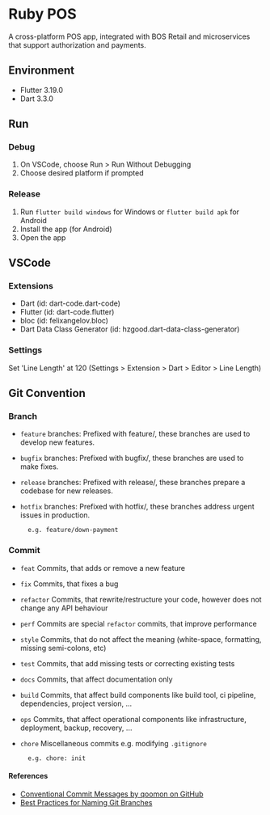 # Ruby POS

A cross-platform POS app, integrated with BOS Retail and microservices that support authorization and payments.


## Environment
- Flutter 3.19.0
- Dart 3.3.0

## Run
### Debug
1. On VSCode, choose Run > Run Without Debugging
2. Choose desired platform if prompted
### Release
1. Run `flutter build windows` for Windows or `flutter build apk` for Android 
2. Install the app (for Android)
3. Open the app

## VSCode
### Extensions
- Dart (id: dart-code.dart-code)
- Flutter (id: dart-code.flutter)
- bloc (id: felixangelov.bloc)
- Dart Data Class Generator (id: hzgood.dart-data-class-generator)


### Settings
Set 'Line Length' at 120 (Settings > Extension > Dart > Editor > Line Length)

## Git Convention
### Branch
* `feature` branches: Prefixed with feature/, these branches are used to develop new features.
* `bugfix` branches: Prefixed with bugfix/, these branches are used to make fixes.
* `release` branches: Prefixed with release/, these branches prepare a codebase for new releases.
* `hotfix` branches: Prefixed with hotfix/, these branches address urgent issues in production.

        e.g. feature/down-payment
        

### Commit
* `feat` Commits, that adds or remove a new feature
* `fix` Commits, that fixes a bug
* `refactor` Commits, that rewrite/restructure your code, however does not change any API behaviour
* `perf` Commits are special `refactor` commits, that improve performance
* `style` Commits, that do not affect the meaning (white-space, formatting, missing semi-colons, etc)
* `test` Commits, that add missing tests or correcting existing tests
* `docs` Commits, that affect documentation only
* `build` Commits, that affect build components like build tool, ci pipeline, dependencies, project version, ...
* `ops` Commits, that affect operational components like infrastructure, deployment, backup, recovery, ...
* `chore` Miscellaneous commits e.g. modifying `.gitignore`
        
        e.g. chore: init



#### References
- [Conventional Commit Messages by qoomon on GitHub](https://gist.github.com/qoomon/5dfcdf8eec66a051ecd85625518cfd13)
- [Best Practices for Naming Git Branches](https://graphite.dev/guides/git-branch-naming-conventions)

